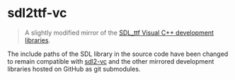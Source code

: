 # sdl2ttf-vc
> A slightly modified mirror of the [SDL_ttf Visual C++ development libraries](https://www.libsdl.org/projects/SDL_ttf/).

The include paths of the SDL library in the source code have been changed to remain compatible with [sdl2-vc](https://github.com/FriskyVN/sdl2-vc) and the other mirrored development libraries hosted on GitHub as git submodules.
